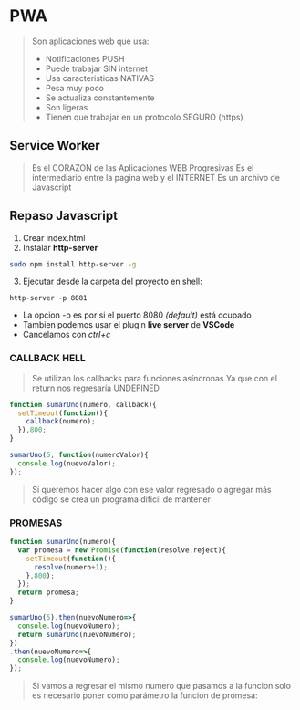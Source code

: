 # PWA

> Son aplicaciones web que usa:
> * Notificaciones PUSH
> * Puede trabajar SIN internet
> * Usa caracteristicas NATIVAS
> * Pesa muy poco 
> * Se actualiza constantemente
> * Son ligeras
> * Tienen que trabajar en un protocolo SEGURO (https)

## Service Worker 

> Es el CORAZON de las Aplicaciones WEB Progresivas
> Es el intermediario entre la pagina web y el INTERNET
> Es un archivo de Javascript

## Repaso Javascript

1. Crear index.html
2. Instalar __http-server__

```bash
sudo npm install http-server -g
```

3. Ejecutar desde la carpeta del proyecto en shell:

```shell
http-server -p 8081
```
* La opcion -p es por si el puerto 8080 _(default)_ está ocupado
* Tambien podemos usar el plugin __live server__ de __VSCode__
* Cancelamos con _ctrl+c_


### CALLBACK HELL

> Se utilizan los callbacks para funciones asíncronas
> Ya que con el return nos regresaría UNDEFINED

```javascript
function sumarUno(numero, callback){
  setTimeout(function(){
    callback(numero);
  }),800;
}

sumarUno(5, function(numeroValor){
  console.log(nuevoValor);
});
```
> Si queremos hacer algo con ese valor regresado o agregar más código
> se crea un programa dificil de mantener
 
### PROMESAS

```javascript
function sumarUno(numero){
  var promesa = new Promise(function(resolve,reject){
    setTimeout(function(){
      resolve(numero+1);
    },800);
  });
  return promesa;
}

sumarUno(5).then(nuevoNumero=>{
  console.log(nuevoNumero);
  return sumarUno(nuevoNumero);
})
.then(nuevoNumero=>{
  console.log(nuevoNumero);
});
```

> Si vamos a regresar el mismo numero que pasamos a la funcion
> solo es necesario poner como parámetro la funcion de promesa:

```javascript
```





























































































